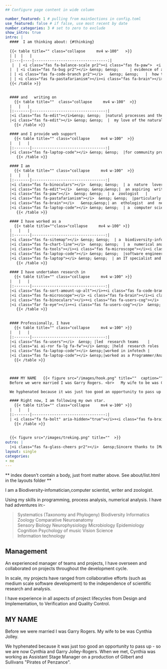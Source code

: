 ```yaml
---
## Configure page content in wide column

number_featured: 1 # pulling from mainSections in config.toml
use_featured: false # if false, use most recent by date
number_categories: 3 # set to zero to exclude
show_intro: true
intro: |   
  ####  I am thinking about: {#thinking}  
   
  {{< table title="" class="collapse     mv4 w-100"   >}}
  | |  |   |  
  |:---|----|---------------------------------:|
   |  | <i class="fas fa-balance-scale pr2"><i class="fas fa-paw">  <i class="fas fa-bug pr2"> <i class="fas fa-file-contract  pr2"> <i class="fas fa-frog pr2"></i> &ensp; &ensp;     | remediating our impact on  [**nature**]( {{< relref "/project/nature-remedies" >}})  <br> |
  |  | <i class="fas fa-bug pr2"></i> &ensp; &ensp;     | evidence of an [**insect apocalypse**]( {{< relref "/project/insect-decline" >}}) in Australia  <br> |
  | | <i class="fas fa-code-branch pr2"></i>   &ensp; &ensp;   |  how to estimate clade [**phylogenetic diversity**]( {{< relref "/project/phylogenetic-diversity" >}})  |
  | | <i class="fas fa-pastafarianism"></i><i class="fas fa-brain"></i><i class="fas fa-arrows-alt-h"></i><i class="fas fa-brain"></i><i class="fas fa-microscope"></i>  &ensp; &ensp;  | comparative   [**crustacean neuroanatomy**]( {{< relref "/project/neuroanatomy" >}}) | 
  {{< /table >}}

    
  #### and   writing on
    {{< table title=""  class="collapse     mv4 w-100"  >}}
  |   |   |  
  |:-------|---------------------------------:|
  |<i class="fas fa-edit"></i>&ensp; &ensp;  |natural processes and the [**anthropocene**]( {{< relref "/project/writing/anthropocene" >}}) |
  |<i class="fas fa-edit"></i> &ensp; &ensp;  |  my love of the natural environment |
    {{< /table >}}

  #### and I provide web support
    {{< table title="" class="collapse     mv4 w-100"  >}}
  |   |   |  
  |:-------|---------------------------------:|
  |<i class="fas fa-laptop-code"></i> &ensp; &ensp;  |for community projects I admire |
     {{< /table >}}

  #### I am    
    {{< table title="" class="collapse     mv4 w-100"  >}}
  |   |   |  
  |:-------|---------------------------------:|
  |<i class="fas fa-binoculars"></i>  &ensp; &ensp;  | a  nature  lover  and  bird nerd    |
  |<i class="fas fa-edit"></i>  &ensp; &ensp;&ensp;|  an aspiring  writer  | 
  |<i class="fas fa-paw"></i>  &ensp; &ensp;  | a  zoologist   | 
  |<i class="fas fa-pastafarianism"></i>  &ensp; &ensp;  |particularly fond of malacostracan crustaceans | 
  |<i class="fas fa-brain"></i>   &ensp;&ensp;| an  ethologist  and  neuroscientist  | 
  |<i class="fas fa-laptop-code"></i> &ensp; &ensp;  | a  computer scientist  |
     {{< /table >}}

  #### I have worked as a  
    {{< table title=""class="collapse     mv4 w-100" >}}
  |   |   |  
  |:-------|---------------------------------:|
  |<i class="fas fa-sitemap"></i> &ensp; &ensp;  | a  biodiversity-informatician   | 
  |<i class="fas fa-chart-line"></i>  &ensp; &ensp;  | a  numerical analyst  and   modeller    | 
  |<i class="fas fa-tools"></i><i class="fas fa-microscope"></i><i class="fa fa-flask" aria-hidden="true"></i>  &ensp; | a  boffin    | 
  |<i class="fas fa-laptop-code"></i> &ensp; &ensp;  |software engineer   | 
  |<i class="fas fa-laptop"></i> &ensp; &ensp;  | an IT specialist and manager |
     {{< /table >}}
   
  #### I have undertaken research in 
    {{< table title="" class="collapse     mv4 w-100" >}}
  |   |   |  
  |:-------|---------------------------------:|
  |<i class="fas fa-sort-amount-up-alt"></i>+<i class="fas fa-code-branch pr2"></i> &ensp;  | systematics  (taxonomy   and phylogeny) | 
  |<i class="fas fa-microscope"></i> <i class="fas fa-brain"></i><i class="fas fa-arrows-alt-h"></i><i class="fas fa-brain"></i> &ensp; | comparative neuroanatomy  | 
  |<i class="fas fa-binoculars"></i>+<i class="fas fa-users-cog"></i>  &ensp;  |ethology  and  cognition  | 
  |<i class="far fa-eye"></i>+<i class="fas fa-users-cog"></i>  &ensp; | sensory biology  and   psychology  |
     {{< /table >}}
 
    
  #### Professionally, I have 
    {{< table title="" class="collapse     mv4 w-100" >}}
  |   |   |  
  |:-------|---------------------------------:|
  |<i class="fas fa-users"></i>  &ensp; |led  research teams    |
  |<i class="ai ai-ror fa-lg fa-fw"></i> &ensp; |held  research roles  | 
  |<i class="fas fa-laptop-code"></i> &ensp;|worked in infotech |
  |<i class="fas fa-laptop-code"></i> &ensp;|worked as a Programmer/Analyst  | 
    {{< /table >}}


   
  #### MY NAME   {{< figure src="/images/hook.png" title=""  caption="" class="fr">}}
  Before we were married I was Garry Rogers. <br>	My wife to be was Cynthia Jolley. 

  We hyphenated because it was just too good an opportunity to pass up - so we are now Cynthia and Garry Jolley-Rogers. When we met, Cynthia was working as Assistant Stage Manager on a production of Gilbert and Sullivans "Pirates of Penzance".

  #### Right now, I am following my own star. 
    {{< table title="" class="collapse     mv4 w-100" >}}
  |   |   |  
  |:-------|---------------------------------:|
  | <i class="fa fa-bolt" aria-hidden="true"></i>+<i class="fas fa-brain"></i>   &ensp; |An acquired brain injury forced a necessary break in my career and a re-evaluation of my  goals.   | 
    {{< /table >}}
  
    
  {{< figure src="/images/treking.png" title=""  >}}	
outro: |
  |<i class="fas fa-glass-cheers pr2"></i>  &ensp;Sincere thanks to [Maëlle Salmon](https://masalmon.eu/) for her help naming this Hugo theme!
layout: single
categories:
- me
---
```


** index doesn't contain a body, just front matter above.
See about/list.html in the layouts folder **

I am a Biodiversity-infomatician,computer scientist, writer and zoologist. 

Using my skills in programming, process analysis, numerical analysis. I have had adventures in:-


> Systematics (Taxonomy and Phylogeny)
> Biodiversity Informatics
> Zoology
> Comparative Neuroanatomy 		
> Sensory Biology
> Neurophysiology
> Microbiology
> Epidemiology
> Cognition 
> Psychology of music
> Vision Science  
> Information technology

## Management
An experienced manager of teams and projects, I have overseen and collaborated on projects throughout the development cycle.

In scale, my projects have ranged from collaborative efforts (such as medium scale software development) to the independence of scientific research and analysis.

I have experience in all aspects of project lifecycles from Design and Implementation, to Verification and Quality Control.

## MY NAME
Before we were married I was Garry Rogers. My wife to be was Cynthia Jolley. 

We hyphenated because it was just too good an opportunity to pass up - so we are now Cynthia and Garry Jolley-Rogers. When we met, Cynthia was working as Assistant Stage Manager on a production of Gilbert and Sullivans "Pirates of Penzance".

 
